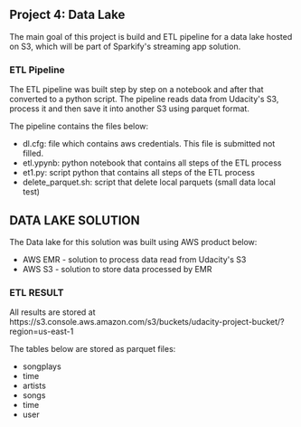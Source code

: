 ## Project 4: Data Lake

<p>The main goal of this project is build and ETL pipeline for a data lake hosted on S3, which will be part of Sparkify's streaming app solution.</p>

### ETL Pipeline

<p> The ETL pipeline was built step by step on a notebook and after that converted to a python script. The pipeline reads data from Udacity's S3, process it and then save it into another S3 using parquet format.</p>

The pipeline contains the files below:

- dl.cfg: file which contains aws credentials. This file is submitted not filled.
- etl.ypynb: python notebook that contains all steps of the ETL process
- et1.py: script python that contains all steps of the ETL process
- delete_parquet.sh: script that delete local parquets (small data local test)

## DATA LAKE SOLUTION

<p> The Data lake for this solution was built using AWS product below:</p>

- AWS EMR - solution to process data read from Udacity's S3 
- AWS S3 - solution to store data processed by EMR

###  ETL RESULT

<p> All results are stored at https://s3.console.aws.amazon.com/s3/buckets/udacity-project-bucket/?region=us-east-1

The tables below are stored as parquet files:

- songplays
- time
- artists
- songs
- time
- user
